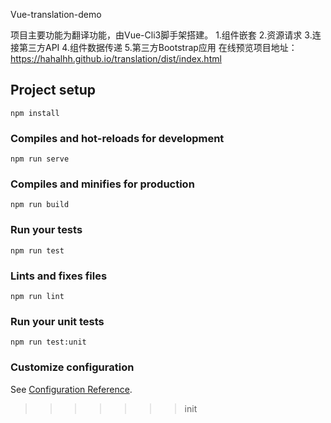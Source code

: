 Vue-translation-demo

项目主要功能为翻译功能，由Vue-Cli3脚手架搭建。
1.组件嵌套
2.资源请求
3.连接第三方API
4.组件数据传递
5.第三方Bootstrap应用
在线预览项目地址：https://hahalhh.github.io/translation/dist/index.html

## Project setup
```
npm install
```

### Compiles and hot-reloads for development
```
npm run serve
```

### Compiles and minifies for production
```
npm run build
```

### Run your tests
```
npm run test
```

### Lints and fixes files
```
npm run lint
```

### Run your unit tests
```
npm run test:unit
```

### Customize configuration
See [Configuration Reference](https://cli.vuejs.org/config/).
>>>>>>> init
